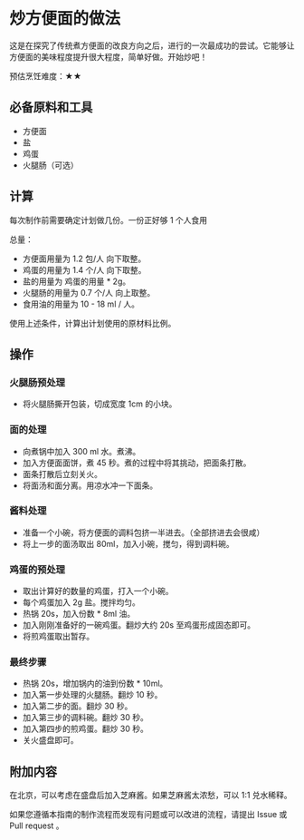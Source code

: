 # 炒方便面的做法

这是在探究了传统煮方便面的改良方向之后，进行的一次最成功的尝试。它能够让方便面的美味程度提升很大程度，简单好做。开始炒吧！

预估烹饪难度：★★

## 必备原料和工具

* 方便面
* 盐
* 鸡蛋
* 火腿肠（可选）

## 计算

每次制作前需要确定计划做几份。一份正好够 1 个人食用

总量：

* 方便面用量为 1.2 包/人 向下取整。
* 鸡蛋的用量为 1.4 个/人 向下取整。
* 盐的用量为 鸡蛋的用量 * 2g。
* 火腿肠的用量为 0.7 个/人 向上取整。
* 食用油的用量为 10 - 18 ml / 人。

使用上述条件，计算出计划使用的原材料比例。

## 操作

### 火腿肠预处理

* 将火腿肠撕开包装，切成宽度 1cm 的小块。

### 面的处理

* 向煮锅中加入 300 ml 水。煮沸。
* 加入方便面面饼，煮 45 秒。煮的过程中将其挑动，把面条打散。
* 面条打散后立刻关火。
* 将面汤和面分离。用凉水冲一下面条。

### 酱料处理

* 准备一个小碗，将方便面的调料包挤一半进去。（全部挤进去会很咸）
* 将上一步的面汤取出 80ml，加入小碗，搅匀，得到调料碗。

### 鸡蛋的预处理

* 取出计算好的数量的鸡蛋，打入一个小碗。
* 每个鸡蛋加入 2g 盐。搅拌均匀。
* 热锅 20s，加入份数 * 8ml 油。
* 加入刚刚准备好的一碗鸡蛋。翻炒大约 20s 至鸡蛋形成固态即可。
* 将煎鸡蛋取出暂存。

### 最终步骤

* 热锅 20s，增加锅内的油到份数 * 10ml。
* 加入第一步处理的火腿肠。翻炒 10 秒。
* 加入第二步的面。翻炒 30 秒。
* 加入第三步的调料碗。翻炒 30 秒。
* 加入第四步的煎鸡蛋。翻炒 30 秒。
* 关火盛盘即可。

## 附加内容

在北京，可以考虑在盛盘后加入芝麻酱。如果芝麻酱太浓愁，可以 1:1 兑水稀释。

如果您遵循本指南的制作流程而发现有问题或可以改进的流程，请提出 Issue 或 Pull request 。
